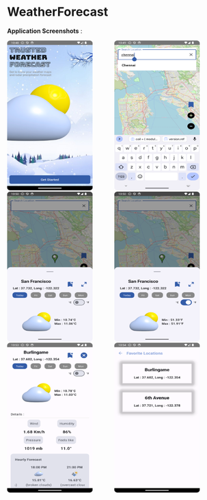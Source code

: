 # WeatherForecast

**Application Screenshots** :

<img width="200" height="350" src="https://github.com/AsmiyaBegum/WeatherForecast/blob/main/splash.png"> &nbsp;&nbsp;&nbsp;&nbsp;&nbsp; &nbsp;&nbsp;&nbsp;&nbsp;&nbsp; <img width="200" height="350" src="https://github.com/AsmiyaBegum/WeatherForecast/blob/main/search.png"> &nbsp;&nbsp;&nbsp;&nbsp;&nbsp; &nbsp;&nbsp;&nbsp;&nbsp;&nbsp;
<br>
<img width="200" height="350" src="https://github.com/AsmiyaBegum/WeatherForecast/blob/main/celcius.png"> &nbsp;&nbsp;&nbsp;&nbsp;&nbsp; &nbsp;&nbsp;&nbsp;&nbsp;&nbsp;
<img width="200" height="350" src="https://github.com/AsmiyaBegum/WeatherForecast/blob/main/fahreneit.png"> &nbsp;&nbsp;&nbsp;&nbsp;&nbsp; &nbsp;&nbsp;&nbsp;&nbsp;&nbsp; <img width="200" height="350" src="https://github.com/AsmiyaBegum/WeatherForecast/blob/main/detail.png"> &nbsp;&nbsp;&nbsp;&nbsp;&nbsp; &nbsp;&nbsp;&nbsp;&nbsp;&nbsp;  <img width="200" height="350" src="https://github.com/AsmiyaBegum/WeatherForecast/blob/main/favoriteLocations.png"> &nbsp;&nbsp;&nbsp;&nbsp;&nbsp; &nbsp;&nbsp;&nbsp;&nbsp;&nbsp;
